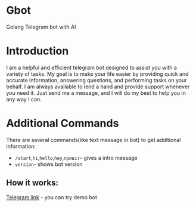 # Gbot
Golang Telegram bot with AI


# Introduction
I am a helpful and efficient telegram bot designed to assist you with a variety of tasks. My goal is to make your life easier by providing quick and accurate information, answering questions, and performing tasks on your behalf. I am always available to lend a hand and provide support whenever you need it. Just send me a message, and I will do my best to help you in any way I can.

# Additional Commands
There are several commands(like text message in bot) to get additional information:
- `/start`,`hi`,`hello`,`hey`,`привіт`- gives a intro message 
- `version`- shows bot version
## How it works:

[Telegram link](https://t.me/stas727_g_bot) - you can try demo bot 


